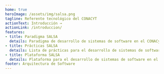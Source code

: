 ```yaml
---
home: true
heroImage: /assets/img/salsa.png
tagline: Referente tecnológico del CONACYT
actionText: Introducción →
actionLink: /introduccion/
features:
- title: Paradigma SALSA
  details: Paradigma de desarrollo de sistemas de software en el CONACyT
- title: Prácticas SALSA
  details: Lista de prácticas para el desarrollo de sistemas de software en SALSA
- title: Plataforma SALSA
  details: Plataforma para el desarrollo de sistemas de software en el CONACyT
footer: Arquitectura de Software
---
```


<Posts page="_posts"></Posts>